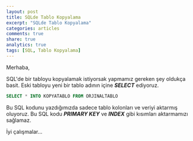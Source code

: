 ```yaml
---
layout: post
title: SQLde Tablo Kopyalama
excerpt: "SQLde Tablo Kopyalama"
categories: articles
comments: true
share: true
analytics: true
tags: [SQL, Tablo Kopyalama]
---
```



Merhaba,

SQL'de bir tabloyu kopyalamak istiyorsak yapmamız gereken şey oldukça basit. Eski tabloyu yeni bir tablo adının içine ***SELECT*** ediyoruz.


```sql
SELECT * INTO KOPYATABLO FROM ORJINALTABLO
```

Bu SQL kodunu yazdığımızda sadece tablo kolonları ve veriyi aktarmış oluyoruz. Bu SQL kodu ***PRIMARY KEY*** ve ***INDEX*** gibi kısımları aktarmamızı sağlamaz. 

İyi çalışmalar...
